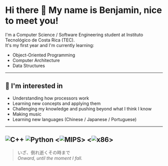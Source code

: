 # Hi there 👋 My name is Benjamin, nice to meet you!

I'm a Computer Science / Software Engineering student at Instituto Tecnológico de Costa Rica (TEC).  
It's my first year and I'm currently learning:

- Object-Oriented Programming  
- Computer Architecture  
- Data Structures  

---

## 🌱 I'm interested in
- Understanding how processors work 
- Learning new concepts and applying them  
- Challenging my knowledge and pushing beyond what I think I know
- Making music 
- Learning new languages (Chinese / Japanese / Portuguese)  

---
![C++](https://img.shields.io/badge/C++-blue?style=flat-square)
![Python](https://img.shields.io/badge/Python-yellow?style=flat-square)
<![MIPS](https://img.shields.io/badge/MIPS-%23FF6347?style=flat&logo=assembly)>
<![x86](https://img.shields.io/badge/x86-%2300BFFF?style=flat&logo=assembly)>
---
> いざ、倒れ逝くその時まで  
> *Onward, until the moment I fall.*
